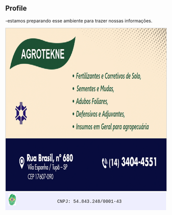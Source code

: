 ## Profile

-estamos preparando esse ambiente para trazer nossas informações.

<a href="https://github.com/agrotekne/.github/blob/main/docs/README.md">
	<img alt="AGROTEKNE.github" src="/docs/assets/images/Cartao_de_Visita3.png" style="width: 700px; height: 510px; border:1px solid #cccccc;" title="Link site github" />
</a>

<div align="right" style="background:#eeeefe;border:0px solid #cccccc;padding:5px 10px;">
	<img alt="BRA-digital" src="/docs/assets/images/AATNUZz.png" style="height: 36px; width: 23px; float: left;" title="Brasil Digital" />
	<p align="center"><span style="font-family:Courier New,Courier,monospace;">CNPJ: 54.843.248/0001-43</span></p>
</div>

<!--

**Here are some ideas to get you started:**

🙋‍♀️ A short introduction - what is your organization all about?
🌈 Contribution guidelines - how can the community get involved?
👩‍💻 Useful resources - where can the community find your docs? Is there anything else the community should know?
🍿 Fun facts - what does your team eat for breakfast?
🧙 Remember, you can do mighty things with the power of [Markdown](https://docs.github.com/github/writing-on-github/getting-started-with-writing-and-formatting-on-github/basic-writing-and-formatting-syntax)
-->
